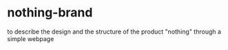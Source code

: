 # nothing-brand
to describe the design and the structure of the product "nothing" through a simple webpage
